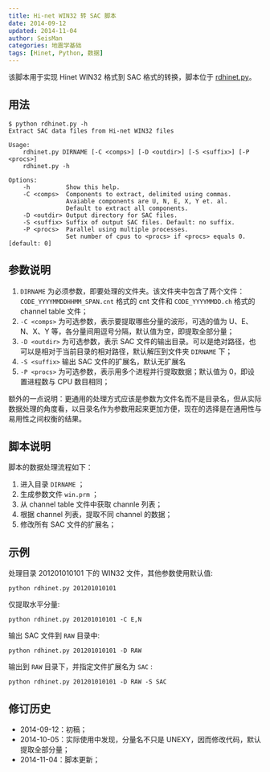 ```yaml
---
title: Hi-net WIN32 转 SAC 脚本
date: 2014-09-12
updated: 2014-11-04
author: SeisMan
categories: 地震学基础
tags: [Hinet, Python, 数据]
---
```


该脚本用于实现 Hinet WIN32 格式到 SAC 格式的转换，脚本位于 [rdhinet.py](https://github.com/seisman/HinetScripts/blob/master/rdhinet.py)。

## 用法

    $ python rdhinet.py -h
    Extract SAC data files from Hi-net WIN32 files

    Usage:
        rdhinet.py DIRNAME [-C <comps>] [-D <outdir>] [-S <suffix>] [-P <procs>]
        rdhinet.py -h

    Options:
        -h          Show this help.
        -C <comps>  Components to extract, delimited using commas.
                    Avaiable components are U, N, E, X, Y et. al.
                    Default to extract all components.
        -D <outdir> Output directory for SAC files.
        -S <suffix> Suffix of output SAC files. Default: no suffix.
        -P <procs>  Parallel using multiple processes.
                    Set number of cpus to <procs> if <procs> equals 0. [default: 0]

## 参数说明

1.  `DIRNAME` 为必须参数，即要处理的文件夹。该文件夹中包含了两个文件：
    `CODE_YYYYMMDDHHMM_SPAN.cnt` 格式的 cnt 文件和 `CODE_YYYYMMDD.ch` 格式的 channel table 文件；
2.  `-C <comps>` 为可选参数，表示要提取哪些分量的波形，可选的值为 U、E、N、X、Y 等，各分量间用逗号分隔，默认值为空，即提取全部分量；
3.  `-D <outdir>` 为可选参数，表示 SAC 文件的输出目录。可以是绝对路径，也可以是相对于当前目录的相对路径，默认解压到文件夹 `DIRNAME` 下；
4.  `-S <suffix>` 输出 SAC 文件的扩展名，默认无扩展名
5.  `-P <procs>` 为可选参数，表示用多个进程并行提取数据；默认值为 0，即设置进程数与 CPU 数目相同；

额外的一点说明：更通用的处理方式应该是参数为文件名而不是目录名，但从实际数据处理的角度看，以目录名作为参数用起来更加方便，现在的选择是在通用性与易用性之间权衡的结果。

## 脚本说明

脚本的数据处理流程如下：

1.  进入目录 `DIRNAME` ；
2.  生成参数文件 `win.prm` ；
3.  从 channel table 文件中获取 channle 列表；
4.  根据 channel 列表，提取不同 channel 的数据；
5.  修改所有 SAC 文件的扩展名；

## 示例

处理目录 201201010101 下的 WIN32 文件，其他参数使用默认值:

    python rdhinet.py 201201010101

仅提取水平分量:

    python rdhinet.py 201201010101 -C E,N

输出 SAC 文件到 `RAW` 目录中:

    python rdhinet.py 201201010101 -D RAW

输出到 `RAW` 目录下，并指定文件扩展名为 `SAC` :

    python rdhinet.py 201201010101 -D RAW -S SAC

## 修订历史

-   2014-09-12：初稿；
-   2014-10-05：实际使用中发现，分量名不只是 UNEXY，因而修改代码，默认提取全部分量；
-   2014-11-04：脚本更新；

